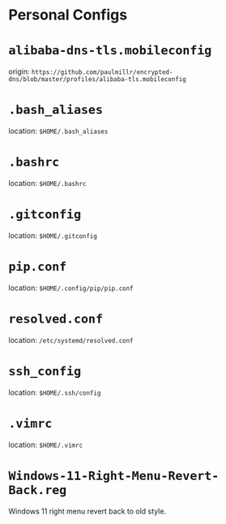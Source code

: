 Personal Configs
================

# `alibaba-dns-tls.mobileconfig`

origin: `https://github.com/paulmillr/encrypted-dns/blob/master/profiles/alibaba-tls.mobileconfig`

# `.bash_aliases`

location: `$HOME/.bash_aliases`

# `.bashrc`

location: `$HOME/.bashrc`

# `.gitconfig`

location: `$HOME/.gitconfig`

# `pip.conf`

location: `$HOME/.config/pip/pip.conf`

# `resolved.conf`

location: `/etc/systemd/resolved.conf`

# `ssh_config`

location: `$HOME/.ssh/config`

# `.vimrc`

location: `$HOME/.vimrc`

# `Windows-11-Right-Menu-Revert-Back.reg`

Windows 11 right menu revert back to old style.
